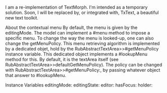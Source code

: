 I am a re-implementation of TextMorph. I'm intended as a temporary solution. Soon, I will be replaced by, or integrated with, TxText, a beautiful new text toolkit.About the contextual menuBy default, the menu is given by the editingMode.The model can implement a #menu method to impose a specific menu.To change the way the menu is looked-up, one can also change the getMenuPolicy.This menu retrieving algorithm is implemented by a dedicated objet, hold by the RubAbstractTextArea>>#getMenuPolicy instance variable. This dedicated object implements a #lookupMenu method for this.By default, it is the textArea itself (see RubAbstractTextArea>>defaultGetMenuPolicy). The policy can be changed with RubAbstractTextArea>>#getMenuPolicy:, by passing whatever object that answer to #lookupMenu.Instance Variables	editingMode:		<Object>	editingState:		<Object>	editor:		<Object>	hasFocus:		<Object>	holder:		<Object>	margins:		<Object>	menuAllowed:		<Object>	model:		<Object>	paragraph:		<Object>	readOnly:		<Object>	scrollPivot:		<Object>	text:		<Object>	textColor:		<Object>	textStyle:		<Object>	wrapped:		<Object>editingMode	- xxxxxeditingState	- xxxxxeditor	- xxxxxhasFocus	- xxxxxholder	- xxxxxmargins	- xxxxxmenuAllowed	- xxxxxmodel	- xxxxxparagraph	- xxxxxreadOnly	- xxxxxscrollPivot	- xxxxxtext	- xxxxxtextColor	- xxxxxtextStyle	- xxxxxwrapped	- xxxxx